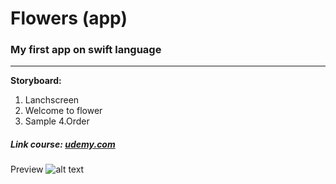 # Flowers (app)
### My first app on swift language
---
**Storyboard:**
1. Lanchscreen
2. Welcome to flower
3. Sample
4.Order

##### Link course: [udemy.com](https://www.udemy.com/ios-app-development-for-beginners/)

Preview
![alt text](https://s104vla.storage.yandex.net/rdisk/0e7b27abd758f9bdaff250034b1da43d3cb1a28bb45fb8fb9ffa262a052180d1/5ba3f030/5O4ZgyKaXzz1M6KhiZCRBhMGgWFaypUhEwF2X-kj1RoGYTQmyASTx2XMBIHpTF1U87aZ2GTNivjOELsa9YxpDw==?uid=0&filename=swift.png&disposition=inline&hash=&limit=0&content_type=image%2Fpng&fsize=1161091&hid=37659b0b35761a1ec7035c41894d1cb1&media_type=image&tknv=v2&etag=09004744a2c127c75864d81cdf007271&rtoken=EbQLmT69t0Dt&force_default=no&ycrid=na-73b55e2b75fdc233ea0f0c81491c6194-downloader8h&ts=576523fb86c00&s=9a5c737942edbf3dc2d5095982e50894250f3252c8c6d6db2c5074f8e7cbd32b&pb=U2FsdGVkX1-Q8zYVgp78YZjKV-CDnInskOoKXF0wic_1680HnvTdrphBH4-wMJKsfudk1oghenbcmLn6L9IzLVOgV4d8LauKD3aoYdjDcUQ)
